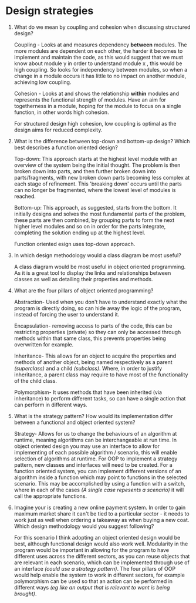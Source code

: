 <h1> Design strategies </h1>

<ol><li>What do we mean by coupling and cohesion when discussing structured design?</li>
<p>Coupling - Looks at and measures dependency <strong>between</strong> modules. The more modules are dependent on each other, the harder it becomes to implement and maintain the code, as this would suggest that we must know about module y in order to understand module x , this would be high coupling. So looks for independency between modules, so when a change in a module occurs it has little to no impact on another module, achieving low coupling.
<p>Cohesion - Looks at and shows the relationship <strong>within</strong> modules and represents the functional strength of modules. Have an aim for togetherness in a module, hoping for the module to focus on a single function, in other words high cohesion. 
<p>For structured design high cohesion, low coupling is optimal as the design aims for reduced complexity.

<li>What is the difference between top-down and bottom-up design? Which best describes a function oriented design?</li>
<p> Top-down: This approach starts at the highest level module with an overview of the system being the initial thought. The problem is then broken down into parts, and then further broken down into parts/fragments, with new broken down parts becoming less complex at each stage of refinement. This 'breaking down' occurs until the parts can no longer be fragmented, where the lowest level of modules is reached.
<p> Bottom-up: This approach, as suggested, starts from the bottom. It initially designs and solves the most fundamental parts of the problem, these parts are then combined, by grouping parts to form the next higher level modules and so on in order for the parts integrate, completing the solution ending up at the highest level. 
<p> Function oriented esign uses top-down approach.

<li>In which design methodology would a class diagram be most useful?</li>
<p> A class diagram would be most useful in object oriented programming. As it is a great tool to display the links and relationships between classes as well as detailing their properties and methods.

<li>What are the four pillars of object oriented programming? </li>
<p>Abstraction- Used when you don't have to understand exactly what the program is directly doing, so can hide away the logic of the program, instead of forcing the user to understand it.
<p>Encapsulation- removing access to parts of the code, this can be restricting properties (private) so they can only be accessed through methods within that same class, this prevents properties being overwritten for example.
<p>Inheritance- This allows for an object to acquire the properties and methods of another object, being named respectively as a parent <em>(superclass)</em> and a child <em>(subclass)</em>. Where, in order to justify inheritance, a parent class may require to have most of the functionality of the child class.
<p>Polymorphism- It uses methods that have been inherited (via inheritance) to perform different tasks, so can have a single action that can perform in different ways.

<li>What is the strategy pattern? How would its implementation differ between a functional and object oriented system?</li>
<p> Strategy- Allows for us to change the behaviours of an algorithm at runtime, meaning algorithms can be interchangeable at run time. In object oriented design you may use an interface to allow for implementing of each possible algorithm / scenario, this will enable selection of algorithms at runtime. For OOP to implement a strategy pattern, new classes and interfaces will need to be created. For a function oriented system, you can implement different versions of an algorithm inside a function which may point to functions in the selected scenario. This may be accomplished by using a function with a switch, where in each of the cases <em>(A single case repesents a scenario)</em> it will call the appropriate functions.

<li>Imagine your is creating a new online payment system. In order to gain maximum market share it can't be tied to a particular sector - it needs to work just as well when ordering a takeaway as when buying a new coat. Which design methodology would you suggest following?</li>
<p>For this scenario I think adopting an object oriented design would be best, although functional design would also work well. Modularity in the program would be important in allowing for the program to have different uses across the different sectors, as you can reuse objects that are relevant in each scenario, which can be implemented through use of an interface <em>(could use a strategy pattern)</em>. The four pillars of OOP would help enable the system to work in different sectors, for example polymorphism can be used so that an action can be performed in different ways <em>(eg like an output that is relevant to want is being brought)</em>. 